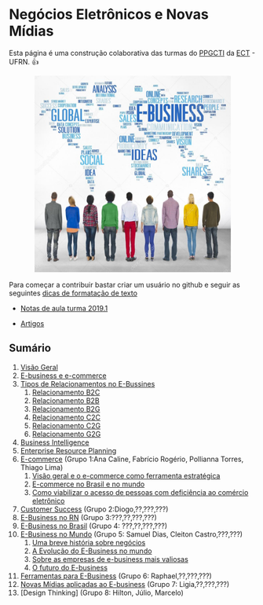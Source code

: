 # Negócios Eletrônicos e Novas Mídias

Esta página é uma construção colaborativa das turmas do [PPGCTI](http://www.posgraduacao.ufrn.br/ppgcti) da [ECT](http://www.ufrn.br) - UFRN. :+1:
<p align="center">
    <img src="imagens/ebusiness.jpg" width="400" height="400"/>
</p>

Para começar a contribuir bastar criar um usuário no github e seguir as seguintes [dicas de formatação de texto](https://guides.github.com/features/mastering-markdown/)

* [Notas de aula turma 2019.1](https://docs.google.com/presentation/d/1xQqUvFyEG-6cAQXxxaRPadqaLk0Or5JVpKzoZe0478Y/edit?usp=sharing)

* [Artigos](artigos/readme.md)

## Sumário

1. [Visão Geral](visaogeral.md)
1. [E-business e e-commerce](ebusinessecommerce.md)
1. [Tipos de Relacionamentos no E-Bussines](tiposrelacionamento.md)
   1. [Relacionamento B2C](b2c.md)
   1. [Relacionamento B2B](b2b.md)
   1. [Relacionamento B2G](b2g.md)
   1. [Relacionamento C2C](c2c.md)
   1. [Relacionamento C2G](c2g.md)
   1. [Relacionamento G2G](g2g.md)
1. [Business Intelligence](bi.md)
1. [Enterprise Resource Planning](erp.md)
1. [E-commerce](Ecommerce.md) (Grupo 1:Ana Caline, Fabrício Rogério, Pollianna Torres, Thiago Lima)
   1. [Visão geral e o e-commerce como ferramenta estratégica](ecommercevisaogeral.md)
   1. [E-commerce no Brasil e no mundo](ecommercenobrasilemundo.md)
   1. [Como viabilizar o acesso de pessoas com deficiência ao comércio eletrônico](pessoascomdeficienciaaocomercioeletronico.md)
1. [Customer Success](customerSucess.md) (Grupo 2:Diogo,??,???,???)
1. [E-Business no RN](ebusinessnoRN.md) (Grupo 3:???,??,???,???)
1. [E-Business no Brasil](ebusinessnobrasil.md) (Grupo 4: ???,??,???,???)
1. [E-Business no Mundo](ebusinessmundo.md) (Grupo 5: Samuel Dias, Cleiton Castro,???,???)
   1. [Uma breve história sobre negócios]()
   1. [A Evolução do E-Business no mundo]()
   1. [Sobre as empresas de e-business mais valiosas]()
   1. [O futuro do E-business]()
1. [Ferramentas para E-Business](ferramentasparaebusiness.md) (Grupo 6: Raphael,??,???,???)
1. [Novas Mídias aplicadas ao E-business](novasmidias.md) (Grupo 7: Ligia,??,???,???)
1. [Design Thinking] (Grupo 8: Hilton, Júlio, Marcelo)
